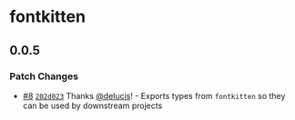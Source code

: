 # fontkitten

## 0.0.5

### Patch Changes

- [#8](https://github.com/delucis/fontkitten/pull/8) [`202d023`](https://github.com/delucis/fontkitten/commit/202d023ef93b6b9706c4870b27c3349925cbc398) Thanks [@delucis](https://github.com/delucis)! - Exports types from `fontkitten` so they can be used by downstream projects

